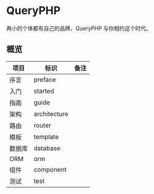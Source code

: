 # QueryPHP

再小的个体都有自己的品牌，QueryPHP 与你相约这个时代。

## 概览
项目  |  标识 |  备注
--   |---|--
序言  |  preface |  
入门  | started  |  
指南  |  guide |  
架构  | architecture  |
路由  |  router |  
模板  | template  |
数据库  |  database |  
ORM  | orm  |
组件  |  component |  
测试  | test  |  
